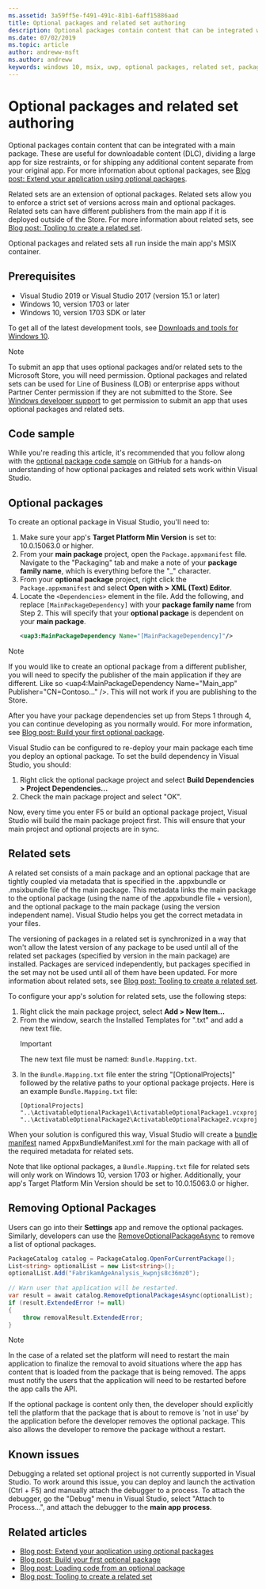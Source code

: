 ```yaml
---
ms.assetid: 3a59ff5e-f491-491c-81b1-6aff15886aad
title: Optional packages and related set authoring
description: Optional packages contain content that can be integrated with a main package. These are useful for downloadable content (DLC) and other scenarios.
ms.date: 07/02/2019
ms.topic: article
author: andreww-msft
ms.author: andreww
keywords: windows 10, msix, uwp, optional packages, related set, package extension, visual studio
---
```


# Optional packages and related set authoring

Optional packages contain content that can be integrated with a main package. These are useful for downloadable content (DLC), dividing a large app for size restraints, or for shipping any additional content separate from your original app. For more information about optional packages, see [Blog post: Extend your application using optional packages](/archive/blogs/appinstaller/uwpoptionalpackages).

Related sets are an extension of optional packages. Related sets allow you to enforce a strict set of versions across main and optional packages. Related sets can have different publishers from the main app if it is deployed outside of the Store. For more information about related sets, see [Blog post: Tooling to create a related set](/archive/blogs/appinstaller/tooling-to-create-a-related-set).

Optional packages and related sets all run inside the main app's MSIX container.

## Prerequisites

- Visual Studio 2019 or Visual Studio 2017 (version 15.1 or later)
- Windows 10, version 1703 or later
- Windows 10, version 1703 SDK or later

To get all of the latest development tools, see [Downloads and tools for Windows 10](https://developer.microsoft.com/windows/downloads).

> [!NOTE]
> To submit an app that uses optional packages and/or related sets to the Microsoft Store, you will need permission. Optional packages and related sets can be used for Line of Business (LOB) or enterprise apps without Partner Center permission if they are not submitted to the Store. See [Windows developer support](https://developer.microsoft.com/windows/support) to get permission to submit an app that uses optional packages and related sets.

## Code sample

While you're reading this article, it's recommended that you follow along with the [optional package code sample](https://github.com/AppInstaller/OptionalPackageSample) on GitHub for a hands-on understanding of how optional packages and related sets work within Visual Studio.

## Optional packages

To create an optional package in Visual Studio, you'll need to:

1. Make sure your app's **Target Platform Min Version** is set to: 10.0.15063.0 or higher.
2. From your **main package** project, open the `Package.appxmanifest` file. Navigate to the "Packaging" tab and make a note of your **package family name**, which is everything before the "_" character.
3. From your **optional package** project, right click the `Package.appxmanifest` and select **Open with > XML (Text) Editor**.
4. Locate the `<Dependencies>` element in the file. Add the following, and replace `[MainPackageDependency]` with your **package family name** from Step 2. This will specify that your **optional package** is dependent on your **main package**.
    ```XML
    <uap3:MainPackageDependency Name="[MainPackageDependency]"/>
    ```

> [!NOTE]
> If you would like to create an optional package from a different publisher, you will need to specify the publisher of the main application if they are different. Like so <uap4:MainPackageDependency Name="Main_app" Publisher="CN=Contoso..." />. This will not work if you are publishing to the Store.

After you have your package dependencies set up from Steps 1 through 4, you can continue developing as you normally would. For more information, see [Blog post: Build your first optional package](/archive/blogs/appinstaller/build-your-first-optional-package).

Visual Studio can be configured to re-deploy your main package each time you deploy an optional package. To set the build dependency in Visual Studio, you should:

1. Right click the optional package project and select **Build Dependencies > Project Dependencies...**
2. Check the main package project and select "OK". 

Now, every time you enter F5 or build an optional package project, Visual Studio will build the main package project first. This will ensure that your main project and optional projects are in sync.

## Related sets

A related set consists of a main package and an optional package that are tightly coupled via metadata that is specified in the .appxbundle or .msixbundle file of the main package. This metadata links the main package to the optional package (using the name of the .appxbundle file + version), and the optional package to the main package (using the version independent name). Visual Studio helps you get the correct metadata in your files. 

The versioning of packages in a related set is synchronized in a way that won't allow the latest version of any package to be used until all of the related set packages (specified by version in the main package) are installed. Packages are serviced independently, but packages specified in the set may not be used until all of them have been updated. For more information about related sets, see [Blog post: Tooling to create a related set](/archive/blogs/appinstaller/tooling-to-create-a-related-set).

To configure your app's solution for related sets, use the following steps:

1. Right click the main package project, select **Add > New Item...**
2. From the window, search the Installed Templates for ".txt" and add a new text file.
    > [!IMPORTANT]
    > The new text file must be named: `Bundle.Mapping.txt`.
3. In the `Bundle.Mapping.txt` file enter the string "[OptionalProjects]" followed by the relative paths to your optional package projects. Here is an example `Bundle.Mapping.txt` file:
    ```syntax
    [OptionalProjects]
    "..\ActivatableOptionalPackage1\ActivatableOptionalPackage1.vcxproj"
    "..\ActivatableOptionalPackage2\ActivatableOptionalPackage2.vcxproj"
    ```

When your solution is configured this way, Visual Studio will create a [bundle manifest](/uwp/schemas/bundlemanifestschema/bundle-manifest) named AppxBundleManifest.xml for the main package with all of the required metadata for related sets. 

Note that like optional packages, a `Bundle.Mapping.txt` file for related sets will only work on Windows 10, version 1703 or higher. Additionally, your app's Target Platform Min Version should be set to 10.0.15063.0 or higher.

## Removing Optional Packages

Users can go into their **Settings** app and remove the optional packages. Similarly, developers can use the [RemoveOptionalPackageAsync](/uwp/api/Windows.ApplicationModel.PackageCatalog) to remove a list of optional packages. 

```csharp
PackageCatalog catalog = PackageCatalog.OpenForCurrentPackage();
List<string> optionalList = new List<string>();
optionalList.Add("FabrikamAgeAnalysis_kwpnjs8c36mz0");
    
// Warn user that application will be restarted. 
var result = await catalog.RemoveOptionalPackagesAsync(optionalList);
if (result.ExtendedError != null)
{
    throw removalResult.ExtendedError;
}
```
> [!NOTE]
> In the case of a related set the platform will need to restart the main application to finalize the removal to avoid situations where the app has content that is loaded from the package that is being removed. The apps must notify the users that the application will need to be restarted before the app calls the API.

If the optional package is content only then, the developer should explicitly tell the platform that the package that is about to remove is 'not in use' by the application before the developer removes the optional package. This also allows the developer to remove the package without a restart.

## Known issues

Debugging a related set optional project is not currently supported in Visual Studio. To work around this issue, you can deploy and launch the activation (Ctrl + F5) and manually attach the debugger to a process. To attach the debugger, go the "Debug" menu in Visual Studio, select "Attach to Process...", and attach the debugger to the **main app process**.

## Related articles

* [Blog post: Extend your application using optional packages](/archive/blogs/appinstaller/uwpoptionalpackages)
* [Blog post: Build your first optional package](/archive/blogs/appinstaller/build-your-first-optional-package)
* [Blog post: Loading code from an optional package](/archive/blogs/appinstaller/loading-code-from-an-optional-package)
* [Blog post: Tooling to create a related set](/archive/blogs/appinstaller/tooling-to-create-a-related-set)
